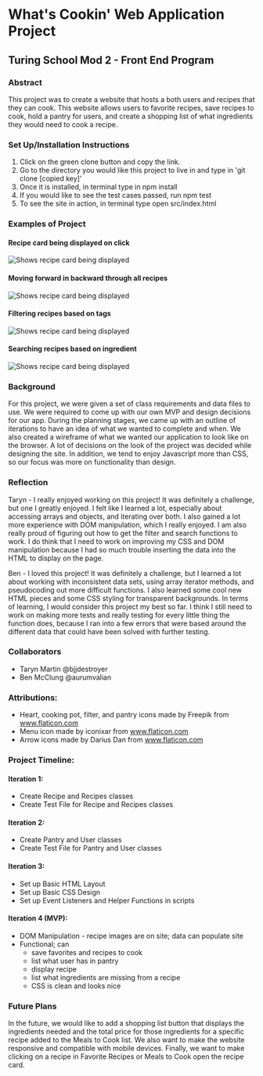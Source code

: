 # What's Cookin' Web Application Project
## Turing School Mod 2 - Front End Program

### Abstract
This project was to create a website that hosts a both users and recipes that they can cook. This website allows users to favorite recipes, save recipes to cook, hold a pantry for users, and create a shopping list of what ingredients they would need to cook a recipe.

### Set Up/Installation Instructions
1. Click on the green clone button and copy the link.
2. Go to the directory you would like this project to live in and type in 'git clone [copied key]'
3. Once it is installed, in terminal type in npm install
4. If you would like to see the test cases passed, run npm test
5. To see the site in action, in terminal type open src/index.html

### Examples of Project
#### Recipe card being displayed on click
![Shows recipe card being displayed](assets/recipe-card.gif)

#### Moving forward in backward through all recipes
![Shows recipe card being displayed](assets/pagination.gif)

#### Filtering recipes based on tags
![Shows recipe card being displayed](assets/filter-recipes.gif)

#### Searching recipes based on ingredient
![Shows recipe card being displayed](assets/search-recipes.gif)

### Background
For this project, we were given a set of class requirements and data files to use. We were required to come up with our own MVP and design decisions for our app. During the planning stages, we came up with an outline of iterations to have an idea of what we wanted to complete and when. We also created a wireframe of what we wanted our application to look like on the browser. A lot of decisions on the look of the project was decided while designing the site. In addition, we tend to enjoy Javascript more than CSS, so our focus was more on functionality than design.

### Reflection
Taryn - I really enjoyed working on this project! It was definitely a challenge, but one I greatly enjoyed. I felt like I learned a lot, especially about accessing arrays and objects, and iterating over both. I also gained a lot more experience with DOM manipulation, which I really enjoyed. I am also really proud of figuring out how to get the filter and search functions to work. I do think that I need to work on improving my CSS and DOM manipulation because I had so much trouble inserting the data into the HTML to display on the page.

Ben - I loved this project! It was definitely a challenge, but I learned a lot about working with inconsistent data sets, using array iterator methods, and pseudocoding out more difficult functions. I also learned some cool new HTML pieces and some CSS styling for transparent backgrounds. In terms of learning, I would consider this project my best so far. I think I still need to work on making more tests and really testing for every little thing the function does, because I ran into a few errors that were based around the different data that could have been solved with further testing.

### Collaborators
- Taryn Martin @bjjdestroyer
- Ben McClung @aurumvalian

### Attributions:
- Heart, cooking pot, filter, and pantry icons made by Freepik from www.flaticon.com
- Menu icon made by iconixar from www.flaticon.com
- Arrow icons made by Darius Dan from www.flaticon.com

### Project Timeline:

#### Iteration 1:
- Create Recipe and Recipes classes
- Create Test File for Recipe and Recipes classes

#### Iteration 2:
- Create Pantry and User classes
- Create Test File for Pantry and User classes

#### Iteration 3:
- Set up Basic HTML Layout
- Set up Basic CSS Design
- Set up Event Listeners and Helper Functions in scripts

#### Iteration 4 (MVP):
- DOM Manipulation - recipe images are on site; data can populate site
- Functional; can
	- save favorites and recipes to cook
	- list what user has in pantry
	- display recipe
	- list what ingredients are missing from a recipe
	- CSS is clean and looks nice
	
### Future Plans

In the future, we would like to add a shopping list button that displays the ingredients needed and the total price for those ingredients for a specific recipe added to the Meals to Cook list. We also want to make the website responsive and compatible with mobile devices. Finally, we want to make clicking on a recipe in Favorite Recipes or Meals to Cook open the recipe card.
